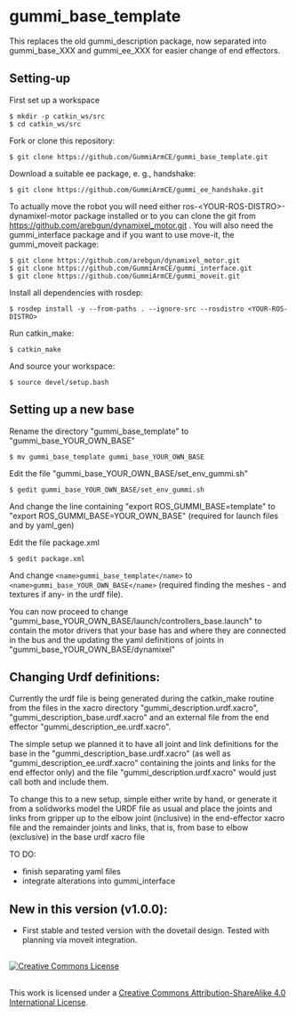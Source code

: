 # gummi_base_template

This replaces the old gummi_description package, now separated into gummi_base_XXX and gummi_ee_XXX for easier change of end effectors.

## Setting-up

First set up a workspace

    $ mkdir -p catkin_ws/src
    $ cd catkin_ws/src

Fork or clone this repository:

`$ git clone https://github.com/GummiArmCE/gummi_base_template.git` 

Download a suitable ee package, e. g., handshake:

`$ git clone https://github.com/GummiArmCE/gummi_ee_handshake.git`

To actually move the robot you will need either ros-\<YOUR-ROS-DISTRO\>-dynamixel-motor package installed or to you can clone the git from https://github.com/arebgun/dynamixel_motor.git . You will also need the gummi_interface package and if you want to use move-it, the gummi_moveit package: 

    $ git clone https://github.com/arebgun/dynamixel_motor.git
    $ git clone https://github.com/GummiArmCE/gummi_interface.git
    $ git clone https://github.com/GummiArmCE/gummi_moveit.git

Install all dependencies with rosdep:

`$ rosdep install -y --from-paths . --ignore-src --rosdistro <YOUR-ROS-DISTRO>`

Run catkin_make:

`$ catkin_make`

And source your workspace:

`$ source devel/setup.bash`

## Setting up a new base

Rename the directory "gummi_base_template" to "gummi_base_YOUR_OWN_BASE"

`$ mv gummi_base_template gummi_base_YOUR_OWN_BASE`

Edit the file "gummi_base_YOUR_OWN_BASE/set_env_gummi.sh"

`$ gedit gummi_base_YOUR_OWN_BASE/set_env_gummi.sh`

And change the line containing "export ROS_GUMMI_BASE=template" to "export ROS_GUMMI_BASE=YOUR_OWN_BASE" (required for launch files and by yaml_gen)

Edit the file package.xml

`$ gedit package.xml`

And change `<name>gummi_base_template</name>` to  `<name>gummi_base_YOUR_OWN_BASE</name>` (required finding the meshes - and textures if any- in the urdf file). 

You can now proceed to change "gummi_base_YOUR_OWN_BASE/launch/controllers_base.launch" to contain the motor drivers that your base has and where they are connected in the bus and the updating the yaml definitions of joints in "gummi_base_YOUR_OWN_BASE/dynamixel"

## Changing Urdf definitions:

Currently the urdf file is being generated during the catkin_make routine from the files in the xacro directory "gummi_description.urdf.xacro", "gummi_description_base.urdf.xacro" and an external file from the end effector "gummi_description_ee.urdf.xacro".

The simple setup we planned it to have all joint and link definitions for the base in the "gummi_description_base.urdf.xacro" (as well as "gummi_description_ee.urdf.xacro" containing the joints and links for the end effector only) and the file "gummi_description.urdf.xacro" would just call both and include them.

To change this to a new setup, simple either write by hand, or generate it from a solidworks model the URDF file as usual and place the joints and links from gripper up to the elbow joint (inclusive) in the end-effector xacro file and the remainder joints and links, that is, from base to elbow (exclusive) in the base urdf xacro file

TO DO:
 - finish separating yaml files
 - integrate alterations into gummi_interface

## New in this version (v1.0.0):

- First stable and tested version with the dovetail design. Tested with planning via moveit integration. 

##

<a rel="license" href="http://creativecommons.org/licenses/by-sa/4.0/"><img alt="Creative Commons License" style="border-width:0" src="https://i.creativecommons.org/l/by-sa/4.0/88x31.png" /></a>

<br />This work is licensed under a <a rel="license" href="http://creativecommons.org/licenses/by-sa/4.0/">Creative Commons Attribution-ShareAlike 4.0 International License</a>.
